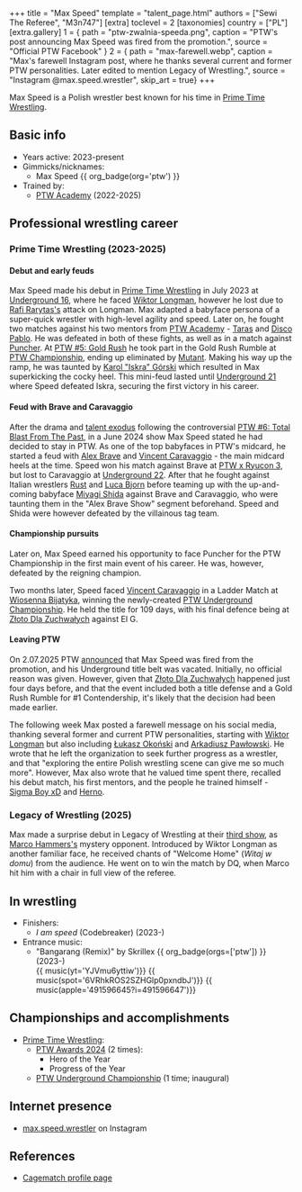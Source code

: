 +++
title = "Max Speed"
template = "talent_page.html"
authors = ["Sewi The Referee", "M3n747"]
[extra]
toclevel = 2
[taxonomies]
country = ["PL"]
[extra.gallery]
1 = { path = "ptw-zwalnia-speeda.png", caption = "PTW's post announcing Max Speed was fired from the promotion.", source = "Official PTW Facebook" }
2 = { path = "max-farewell.webp", caption = "Max's farewell Instagram post, where he thanks several current and former PTW personalities. Later edited to mention Legacy of Wrestling.", source = "Instagram @max.speed.wrestler", skip_art = true}
+++

Max Speed is a Polish wrestler best known for his time in [Prime Time Wrestling](@/o/ptw.md).

## Basic info

* Years active: 2023-present
* Gimmicks/nicknames:
  - Max Speed {{ org_badge(org='ptw') }}
* Trained by:
  - [PTW Academy](@/o/ptw-academy.md) (2022-2025)

## Professional wrestling career

### Prime Time Wrestling (2023-2025)

#### Debut and early feuds

Max Speed made his debut in [Prime Time Wrestling](@/o/ptw.md) in July 2023 at [Underground 16](@/e/ptw/2023-07-30-ptw-underground-16.md), where he faced [Wiktor Longman](@/w/wiktor-longman.md), however he lost due to [Rafi Rarytas's](@/w/rafi.md) attack on Longman.
Max adapted a babyface persona of a super-quick wrestler with high-level agility and speed.
Later on, he fought two matches against his two mentors from [PTW Academy](@/o/ptw-academy.md) - [Taras](@/w/taras.md) and [Disco Pablo](@/w/disco-pablo.md).
He was defeated in both of these fights, as well as in a match against [Puncher](@/w/puncher.md).
At [PTW #5: Gold Rush](@/e/ptw/2024-02-03-ptw-5-gold-rush.md) he took part in the Gold Rush Rumble at [PTW Championship](@/c/ptw-championship.md), ending up eliminated by [Mutant](@/w/mutant.md).
Making his way up the ramp, he was taunted by [Karol "Iskra" Górski](@/w/iskra.md) which resulted in Max superkicking the cocky heel. This mini-feud lasted until [Underground 21](@/e/ptw/2024-04-13-ptw-underground-21.md) where Speed defeated Iskra, securing the first victory in his career.

#### Feud with Brave and Caravaggio

After the drama and [talent exodus](@/a/ptw-exits.md) following the controversial [PTW #6: Total Blast From The Past](@/e/ptw/2024-05-11-ptw-6.md), in a June 2024 show Max Speed stated he had decided to stay in PTW.
As one of the top babyfaces in PTW's midcard, he started a feud with [Alex Brave](@/w/alex-brave.md) and [Vincent Caravaggio](@/w/vincent-caravaggio.md) - the main midcard heels at the time.
Speed won his match against Brave at [PTW x Ryucon 3](@/e/ptw/2024-07-07-ptw-x-ryucon.md), but lost to Caravaggio at [Underground 22](@/e/ptw/2024-08-25-ptw-underground-22.md). After that he fought against Italian wrestlers [Rust](@/w/rust.md) and [Luca Bjorn](@/w/luca-bjorn.md) before teaming up with the up-and-coming babyface [Miyagi Shida](@/w/miyagi-shida.md) against Brave and Caravaggio, who were taunting them in the "Alex Brave Show" segment beforehand. Speed and Shida were however defeated by the villainous tag team.

#### Championship pursuits

Later on, Max Speed earned his opportunity to face Puncher for the PTW Championship in the first main event of his career. He was, however, defeated by the reigning champion.

Two months later, Speed faced [Vincent Caravaggio](@/w/vincent-caravaggio.md) in a Ladder Match at [Wiosenna Bijatyka](@/e/ptw/2025-03-15-ptw-wiosenna-bijatyka.md), winning the newly-created [PTW Underground Championship](@/c/ptw-underground-championship.md). He held the title for 109 days, with his final defence being at [Złoto Dla Zuchwałych](@/e/ptw/2025-06-28-ptw-zloto-dla-zuchwalych.md) against El G.

#### Leaving PTW

On 2.07.2025 PTW [announced][speed-zwolniony] that Max Speed was fired from the promotion, and his Underground title belt was vacated. Initially, no official reason was given. However, given that [Złoto Dla Zuchwałych](@/e/ptw/2025-06-28-ptw-zloto-dla-zuchwalych.md) happened just four days before, and that the event included both a title defense and a Gold Rush Rumble for #1 Contendership, it's likely that the decision had been made earlier.

The following week Max posted a farewell message on his social media, thanking several former and current PTW personalities, starting with [Wiktor Longman](@/w/wiktor-longman.md) but also including [Łukasz Okoński](@/w/lukasz-okonski.md) and [Arkadiusz Pawłowski](@/w/pan-pawlowski.md). He wrote that he left the organization to seek further progress as a wrestler, and that "exploring the entire Polish wrestling scene can give me so much more". However, Max also wrote that he valued time spent there, recalled his debut match, his first mentors, and the people he trained himself - [Sigma Boy xD](@/w/sigma-boy.md) and [Herno](@/w/sedzia-herno.md).

### Legacy of Wrestling (2025)

Max made a surprise debut in Legacy of Wrestling at their [third show](@/e/low/2025-07-11-low-3.md), as [Marco Hammers's](@/w/marco-hammers.md) mystery opponent. Introduced by Wiktor Longman as another familiar face, he received chants of "Welcome Home" (_Witaj w domu_) from the audience. He went on to win the match by DQ, when Marco hit him with a chair in full view of the referee.

## In wrestling

* Finishers:
  - _I am speed_ (Codebreaker) (2023-)
* Entrance music:
  - "Bangarang (Remix)" by Skrillex
    {{ org_badge(orgs=['ptw']) }} (2023-) <br>
    {{ music(yt='YJVmu6yttiw')}}
    {{ music(spot='6VRhkROS2SZHGlp0pxndbJ')}}
    {{ music(apple='491596645?i=491596647')}}

## Championships and accomplishments

* [Prime Time Wrestling](@/o/ptw.md):
  - [PTW Awards 2024](@/a/ptw-awards-2024.md) (2 times):
    * Hero of the Year
    * Progress of the Year
  - [PTW Underground Championship](@/c/ptw-underground-championship.md) (1 time; inaugural)

## Internet presence

* [max.speed.wrestler](https://www.instagram.com/max.speed.wrestler/) on Instagram

## References

* [Cagematch profile page](https://www.cagematch.net/?id=2&nr=28366)

[speed-zwolniony]: https://www.facebook.com/PrimeTimeWrestlingPL/posts/pfbid0ZLcppBjAdv8A1TJoeVynfx22y2aAjqSqZpidtMbd63qsSTF2KLeQouGnano3nidpl

